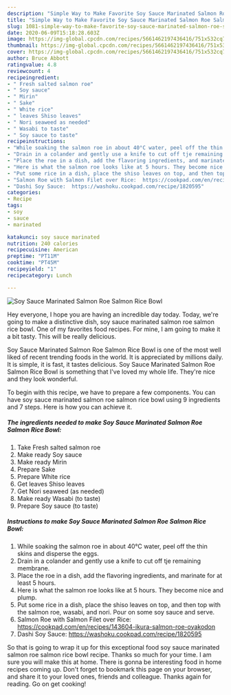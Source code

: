 ```yaml
---
description: "Simple Way to Make Favorite Soy Sauce Marinated Salmon Roe Salmon Rice Bowl"
title: "Simple Way to Make Favorite Soy Sauce Marinated Salmon Roe Salmon Rice Bowl"
slug: 1081-simple-way-to-make-favorite-soy-sauce-marinated-salmon-roe-salmon-rice-bowl
date: 2020-06-09T15:18:28.603Z
image: https://img-global.cpcdn.com/recipes/5661462197436416/751x532cq70/soy-sauce-marinated-salmon-roe-salmon-rice-bowl-recipe-main-photo.jpg
thumbnail: https://img-global.cpcdn.com/recipes/5661462197436416/751x532cq70/soy-sauce-marinated-salmon-roe-salmon-rice-bowl-recipe-main-photo.jpg
cover: https://img-global.cpcdn.com/recipes/5661462197436416/751x532cq70/soy-sauce-marinated-salmon-roe-salmon-rice-bowl-recipe-main-photo.jpg
author: Bruce Abbott
ratingvalue: 4.8
reviewcount: 4
recipeingredient:
- " Fresh salted salmon roe"
- " Soy sauce"
- " Mirin"
- " Sake"
- " White rice"
- " leaves Shiso leaves"
- " Nori seaweed as needed"
- " Wasabi to taste"
- " Soy sauce to taste"
recipeinstructions:
- "While soaking the salmon roe in about 40°C water, peel off the thin skins and disperse the eggs."
- "Drain in a colander and gently use a knife to cut off tje remaining membrane."
- "Place the roe in a dish, add the flavoring ingredients, and marinate for at least 5 hours."
- "Here is what the salmon roe looks like at 5 hours. They become nice and plump."
- "Put some rice in a dish, place the shiso leaves on top, and then top with the salmon roe, wasabi, and nori. Pour on some soy sauce and serve."
- "Salmon Roe with Salmon Filet over Rice:  https://cookpad.com/en/recipes/143604-ikura-salmon-roe-oyakodon"
- "Dashi Soy Sauce:  https://washoku.cookpad.com/recipe/1820595"
categories:
- Recipe
tags:
- soy
- sauce
- marinated

katakunci: soy sauce marinated 
nutrition: 240 calories
recipecuisine: American
preptime: "PT11M"
cooktime: "PT45M"
recipeyield: "1"
recipecategory: Lunch

---
```



![Soy Sauce Marinated Salmon Roe Salmon Rice Bowl](https://img-global.cpcdn.com/recipes/5661462197436416/751x532cq70/soy-sauce-marinated-salmon-roe-salmon-rice-bowl-recipe-main-photo.jpg)

Hey everyone, I hope you are having an incredible day today. Today, we're going to make a distinctive dish, soy sauce marinated salmon roe salmon rice bowl. One of my favorites food recipes. For mine, I am going to make it a bit tasty. This will be really delicious.



Soy Sauce Marinated Salmon Roe Salmon Rice Bowl is one of the most well liked of recent trending foods in the world. It is appreciated by millions daily. It is simple, it is fast, it tastes delicious. Soy Sauce Marinated Salmon Roe Salmon Rice Bowl is something that I've loved my whole life. They're nice and they look wonderful.


To begin with this recipe, we have to prepare a few components. You can have soy sauce marinated salmon roe salmon rice bowl using 9 ingredients and 7 steps. Here is how you can achieve it.

<!--inarticleads1-->

##### The ingredients needed to make Soy Sauce Marinated Salmon Roe Salmon Rice Bowl:

1. Take  Fresh salted salmon roe
1. Make ready  Soy sauce
1. Make ready  Mirin
1. Prepare  Sake
1. Prepare  White rice
1. Get  leaves Shiso leaves
1. Get  Nori seaweed (as needed)
1. Make ready  Wasabi (to taste)
1. Prepare  Soy sauce (to taste)




<!--inarticleads2-->

##### Instructions to make Soy Sauce Marinated Salmon Roe Salmon Rice Bowl:

1. While soaking the salmon roe in about 40°C water, peel off the thin skins and disperse the eggs.
1. Drain in a colander and gently use a knife to cut off tje remaining membrane.
1. Place the roe in a dish, add the flavoring ingredients, and marinate for at least 5 hours.
1. Here is what the salmon roe looks like at 5 hours. They become nice and plump.
1. Put some rice in a dish, place the shiso leaves on top, and then top with the salmon roe, wasabi, and nori. Pour on some soy sauce and serve.
1. Salmon Roe with Salmon Filet over Rice:  https://cookpad.com/en/recipes/143604-ikura-salmon-roe-oyakodon
1. Dashi Soy Sauce:  https://washoku.cookpad.com/recipe/1820595




So that is going to wrap it up for this exceptional food soy sauce marinated salmon roe salmon rice bowl recipe. Thanks so much for your time. I am sure you will make this at home. There is gonna be interesting food in home recipes coming up. Don't forget to bookmark this page on your browser, and share it to your loved ones, friends and colleague. Thanks again for reading. Go on get cooking!
